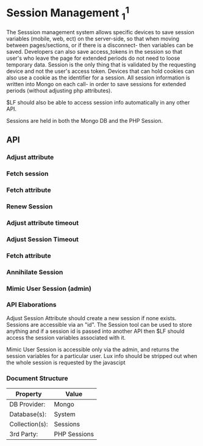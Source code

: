 # Session Management $_1^1$
The Sesssion management system allows specific devices to save session variables (mobile, web, ect) on the server-side, so that when moving between pages/sections, or if there is a disconnect- then variables can be saved. Developers can also save access\_tokens in the session so that user's who leave the page for extended periods do not need to loose temporary data. Session is the only thing that is validated by the requesting device and not the user's access token. Devices that can hold cookies can also use a cookie as the identifier for a session. All session information is written into Mongo on each call- in order to save sessions for extended periods (without adjusting php attributes).

\$LF should also be able to access session info automatically in any other API.

Sessions are held in both the Mongo DB and the PHP Session.

## API
### Adjust attribute 
### Fetch session
### Fetch attribute
### Renew Session
### Adjust attribute timeout
### Adjust Session Timeout
### Fetch attribute
### Annihilate Session
### Mimic User Session (admin)

### API Elaborations
Adjust Session Attribute should create a new session if none exists. Sessions are accessible via an "id". The Session tool can be used to store anything and if a session id is passed into another API then $LF should access the session variables associated with it. 

Mimic User Session is accessible only via the admin, and returns the session variables for a particular user.  Lux info should be stripped out when the whole session is requested by the javascipt

### Document Structure

| Property | Value |
|----------|-------|
| DB Provider: | Mongo |
| Database(s): | System |
| Collection(s): | Sessions | 
| 3rd Party: | PHP Sessions |
